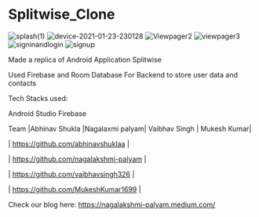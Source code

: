# Splitwise_Clone
![splash(1)](https://user-images.githubusercontent.com/68853216/105610289-fe8c7580-5dd4-11eb-9a0b-e66658e45002.png)
![device-2021-01-23-230128](https://user-images.githubusercontent.com/68853216/105609752-60e37700-5dd1-11eb-92b5-7bf0b08587d5.png)
![Viewpager2](https://user-images.githubusercontent.com/68853216/105609822-d8190b00-5dd1-11eb-8d7c-6aa9a0df0912.png)
![viewpager3](https://user-images.githubusercontent.com/68853216/105609870-24644b00-5dd2-11eb-92a1-22df0a593693.png)
![signinandlogin](https://user-images.githubusercontent.com/68853216/105610308-24b21580-5dd5-11eb-8732-5a8d4c822c37.png)
![signup](https://user-images.githubusercontent.com/68853216/105610330-41e6e400-5dd5-11eb-8592-d87824df168f.png)


Made a replica of Android Application Splitwise

Used Firebase and Room Database For Backend to store user data and contacts


Tech Stacks used:

Android Studio Firebase

Team
|Abhinav Shukla |Nagalaxmi palyam| Vaibhav Singh | Mukesh Kumar|

| https://github.com/abhinavshuklaa |

| https://github.com/nagalakshmi-palyam |

| https://github.com/vaibhavsingh326 |

| https://github.com/MukeshKumar1699 |



Check our blog here:
https://nagalakshmi-palyam.medium.com/
